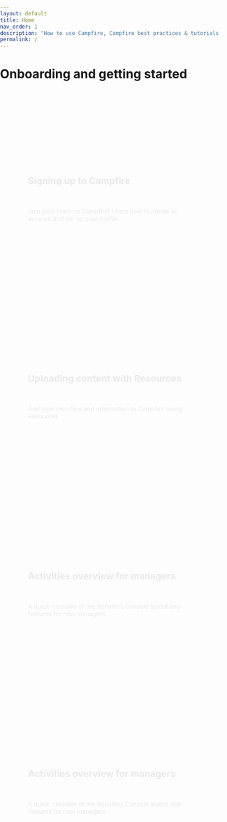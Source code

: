 ```yaml
---
layout: default
title: Home
nav_order: 1
description: "How to use Campfire, Campfire best practices & tutorials, volunteer management tips | Product guide."
permalink: /
---
```


# Onboarding and getting started

<html lang="en">
  <style>
    body {
      width: 100%;
      height: 100%;
      margin: 0;
      padding: 0;
      font-family: -apple-system, BlinkMacSystemFont, "Segoe UI", Roboto,
        "Helvetica Neue", Arial, sans-serif, "Apple Color Emoji",
        "Segoe UI Emoji", "Segoe UI Symbol";
    }
    #cfg-main {
      margin: 0 auto;
      padding: 32px;
      display: grid;
      grid-gap: 32px;
    }
    .cfg-card:nth-child(1) {
      background-image: url(./assets/images/sail1.png);
      background-position: bottom;
    }
    .cfg-card:nth-child(2) {
      background-image: url(./assets/images/sail2.png);
      background-position: top;
    }
    .cfg-card:nth-child(3) {
      background-image: url(./assets/images/sail3.png);
      background-position: bottom;
    }
    .cfg-card:nth-child(4) {
      background-image: url(./assets/images/sail4.png);
      background-position: bottom;
    }
    .cfg-card {
      box-sizing: border-box;
      background-size: cover;
      background-position: bottom;
      display: flex;
      justify-self: start;
      width: 100%;
      height: 420px;
      border-radius: 8px;
      color: #e9e9e9 !important;
      text-decoration: none;
    }
    .cfg-card-content {
      padding: 32px;
      display: flex;
      flex-grow: 1;
      flex-direction: column;
      justify-content: center;
    }
    .cfg-card-content p,
    h2 {
      white-space: pre-line;
      color: #e9e9e9 !important;
    }
    @media screen and (max-width: 720px) {
      #cfg-main {
        grid-template-columns: repeat(1, 360px);
        grid-gap: 8px;
      }
      .cfg-card {
        height: auto;
      }
      .cfg-card-content {
        padding: 0;
        padding-left: 16px;
        padding-right: 16px;
      }
      .cfg-card-content h2 {
        font-size: 1.25em;
        background-color: #242424 !important;
        padding: 16px;
        border-radius: 8px;
      }
      .cfg-card-content p {
        display: none;
      }
      .cfg-hover-text {
        display: none;
      }
    }
    @media screen and (max-width: 721px) {
      #cfg-main {
        grid-template-columns: repeat(2, 360px);
      }
      .cfg-card-content h2 {
        margin-top: -32px;
        font-size: 1.75em;
      }
      .cfg-card-content p {
        padding-right: 64px;
      }
      .cfg-card:hover {
        cursor: pointer;
        color: #ffffff !important;
        border: none;
        text-decoration: none;
        box-shadow: 0 3px 7px -2px rgba(0, 0, 0, 0.2),
          0 3px 11px -1px rgba(0, 0, 0, 0.14),
          0 1px 24px -8px rgba(0, 0, 0, 0.12);
      }
    }
    .cfg-hover-text {
      height: 25px;
      opacity: 0;
      font-weight: bold;
      transition: opacity 0.3s ease-in;
    }
    .cfg-card:hover .cfg-hover-text {
      opacity: 1;
    }
  </style>
  <body>
    <div id="cfg-main">
      <a href="/docs/sign-up" class="cfg-card">
        <div class="cfg-card-content">
          <h2>
            Signing up to Campfire
          </h2>
          <p>
            Join your team on Campfire! Learn how to create an account and set up your profile.
          </p>
          <span class="cfg-hover-text">
            Read the guide →
          </span>
        </div>
      </a>
      <a href="/docs/managers/uploading-content-with-resources" class="cfg-card">
        <div class="cfg-card-content">
          <h2>
            Uploading content with Resources
          </h2>
          <p>
            Add your own files and information to Campfire using Resources.
          </p>
          <span class="cfg-hover-text">
            Read the guide →
          </span>
        </div>
      </a>
      <a href="/docs/managers/introduction-to-activities" class="cfg-card">
        <div class="cfg-card-content">
          <h2>
            Activities overview for managers
          </h2>
          <p>
            A quick rundown of the Activities Console layout and features for new managers.
          </p>
          <span class="cfg-hover-text">
            Read the guide →
          </span>
        </div>
      </a>
      <a href="/docs/managers/introduction-to-activities" class="cfg-card">
        <div class="cfg-card-content">
          <h2>
            Activities overview for managers
          </h2>
          <p>
            A quick rundown of the Activities Console layout and features for new managers.
          </p>
          <span class="cfg-hover-text">
            Read the guide →
          </span>
        </div>
      </a>
    </div>
  </body>
</html>
